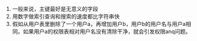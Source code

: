 1. 一般来说，主键最好是无意义的字段
2. 用数字做索引查询和搜索的速度都比字符串快
3. 假如从用户表里删除了一个用户a，再增加用户b，用户b的用户名与用户a相同。如果用户a的权限表相对用户名没有清除干净，就会引发权限anq问题。
<!--stackedit_data:
eyJoaXN0b3J5IjpbLTQ4NjgwNTU3NywxOTQyNjM4MzgxXX0=
-->
